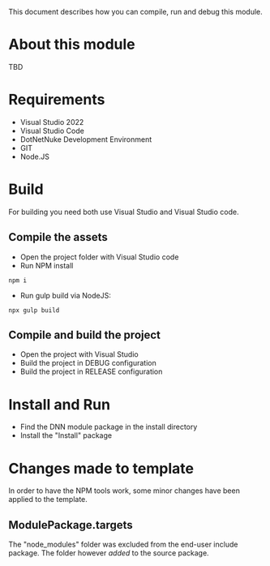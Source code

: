 This document describes how you can compile, run and debug this module.

# About this module
TBD

# Requirements
- Visual Studio 2022
- Visual Studio Code
- DotNetNuke Development Environment
- GIT
- Node.JS

# Build
For building you need both use Visual Studio and Visual Studio code.

## Compile the assets
- Open the project folder with Visual Studio code
- Run NPM install

```
npm i
```

- Run gulp build via NodeJS:

```
npx gulp build
```

## Compile and build the project
- Open the project with Visual Studio
- Build the project in DEBUG configuration
- Build the project in RELEASE configuration

# Install and Run
- Find the DNN module package in the install directory
- Install the "Install" package

# Changes made to template
In order to have the NPM tools work, some minor changes have been applied to the template.

## ModulePackage.targets
The "node_modules" folder was excluded from the end-user include package. The folder however _added_ to the source package.